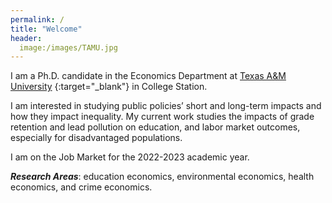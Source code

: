 ```yaml
---
permalink: /
title: "Welcome"
header:
  image:/images/TAMU.jpg
---
```


I am a Ph.D. candidate in the Economics Department at [Texas A&M University](https://liberalarts.tamu.edu/economics/) {:target="_blank"} in College Station.

I am interested in studying public policies’ short and long-term impacts and how they impact inequality. My current work studies the impacts of grade retention and lead pollution on education, and labor market outcomes, especially for disadvantaged populations.

I am on the Job Market for the 2022-2023 academic year.

***Research Areas***: education economics, environmental economics, health economics, and crime economics.


